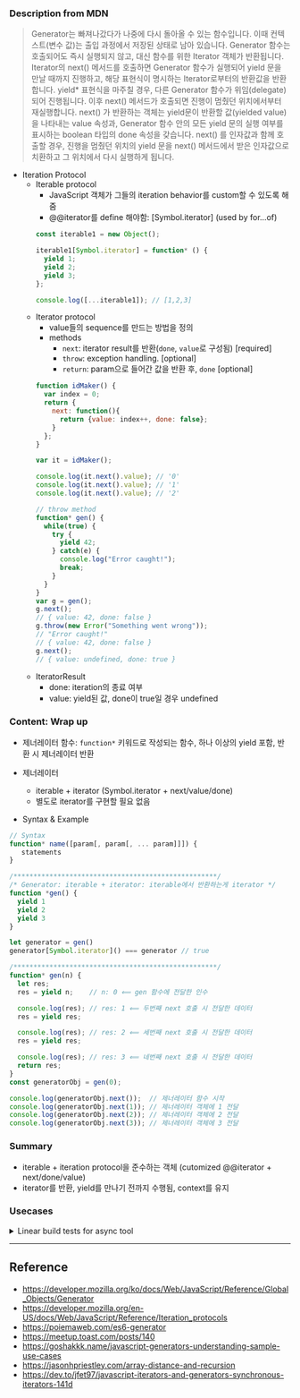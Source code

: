### Description from MDN
> Generator는 빠져나갔다가 나중에 다시 돌아올 수 있는 함수입니다. 
> 이때 컨텍스트(변수 값)는 출입 과정에서 저장된 상태로 남아 있습니다.
> Generator 함수는 호출되어도 즉시 실행되지 않고, 대신 함수를 위한 Iterator 객체가 반환됩니다. 
> Iterator의 next() 메서드를 호출하면 Generator 함수가 실행되어 yield 문을 만날 때까지 진행하고, 
> 해당 표현식이 명시하는 Iterator로부터의 반환값을 반환합니다. 
> yield\* 표현식을 마주칠 경우, 다른 Generator 함수가 위임(delegate)되어 진행됩니다.
> 이후 next() 메서드가 호출되면 진행이 멈췄던 위치에서부터 재실행합니다. 
> next() 가 반환하는 객체는 yield문이 반환할 값(yielded value)을 나타내는 value 속성과, 
> Generator 함수 안의 모든 yield 문의 실행 여부를 표시하는 boolean 타입의 done 속성을 갖습니다. 
> next() 를 인자값과 함께 호출할 경우, 
> 진행을 멈췄던 위치의 yield 문을  next() 메서드에서 받은 인자값으로 치환하고 그 위치에서 다시 실행하게 됩니다.

- Iteration Protocol
  - Iterable protocol
    - JavaScript 객체가 그들의 iteration behavior를 custom할 수 있도록 해줌
    - @@iterator를 define 해야함: [Symbol.iterator] (used by for...of)
    ``` javascript
    const iterable1 = new Object();

    iterable1[Symbol.iterator] = function* () {
      yield 1;
      yield 2;
      yield 3;
    };

    console.log([...iterable1]); // [1,2,3]
    ```
  - Iterator protocol
    - value들의 sequence를 만드는 방법을 정의
    - methods
      - `next`: iterator result를 반환(`done`, `value`로 구성됨) [required]
      - `throw`: exception handling. [optional]
      - `return`: param으로 들어간 값을 반환 후, `done` [optional] 
    ``` javascript
    function idMaker() {
      var index = 0;
      return {
        next: function(){
          return {value: index++, done: false};
        }
      };
    }

    var it = idMaker();

    console.log(it.next().value); // '0'
    console.log(it.next().value); // '1'
    console.log(it.next().value); // '2'

    // throw method
    function* gen() {
      while(true) {
        try {
          yield 42;
        } catch(e) {
          console.log("Error caught!");
          break;
        }
      }
    }
    var g = gen();
    g.next();
    // { value: 42, done: false }
    g.throw(new Error("Something went wrong"));
    // "Error caught!"
    // { value: 42, done: false }
    g.next();
    // { value: undefined, done: true }
    ```
  - IteratorResult
    - done: iteration의 종료 여부
    - value: yield된 값, done이 true일 경우 undefined

### Content: Wrap up
- 제너레이터 함수: `function*` 키워드로 작성되는 함수, 하나 이상의 yield 포함, 반환 시 제너레이터 반환
- 제너레이터
  - iterable + iterator (Symbol.iterator + next/value/done)
  - 별도로 iterator를 구현할 필요 없음

- Syntax & Example
``` javascript
// Syntax
function* name([param[, param[, ... param]]]) {
   statements
}

/***************************************************/
/* Generator: iterable + iterator: iterable에서 반환하는게 iterator */
function *gen() {
  yield 1
  yield 2
  yield 3
}

let generator = gen()
generator[Symbol.iterator]() === generator // true

/***************************************************/
function* gen(n) {
  let res;
  res = yield n;    // n: 0 ⟸ gen 함수에 전달한 인수

  console.log(res); // res: 1 ⟸ 두번째 next 호출 시 전달한 데이터
  res = yield res;

  console.log(res); // res: 2 ⟸ 세번째 next 호출 시 전달한 데이터
  res = yield res;

  console.log(res); // res: 3 ⟸ 네번째 next 호출 시 전달한 데이터
  return res;
}
const generatorObj = gen(0);

console.log(generatorObj.next());  // 제너레이터 함수 시작
console.log(generatorObj.next(1)); // 제너레이터 객체에 1 전달
console.log(generatorObj.next(2)); // 제너레이터 객체에 2 전달
console.log(generatorObj.next(3)); // 제너레이터 객체에 3 전달
```

### Summary
- iterable + iteration protocol을 준수하는 객체 (cutomized @@iterator + next/done/value)
- iterator를 반환, yield를 만나기 전까지 수행됨, context를 유지

### Usecases
<details><summary> Linear build tests for async tool </summary><pre>

``` javascript
watch({}, function* (compilation) {
  yield compilation(); // pause and wait
  t.false(fs.readdirSync('./node_modules').includes('lodash'));

  // make changes
  const packageJson = JSON.parse(fs.readFileSync('package.json', 'utf8'));
  packageJson.dependencies.lodash = '*';
  fs.writeFileSync('package.json', JSON.stringify(packageJson, null, 2));

  yield compilation(); // pause and wait
  // assert they were reflected
  t.true(fs.readdirSync('./node_modules').includes('lodash'));
  t.end();
});
```
</pre></details>

---
## Reference
- https://developer.mozilla.org/ko/docs/Web/JavaScript/Reference/Global_Objects/Generator
- https://developer.mozilla.org/en-US/docs/Web/JavaScript/Reference/Iteration_protocols
- https://poiemaweb.com/es6-generator
- https://meetup.toast.com/posts/140
- https://goshakkk.name/javascript-generators-understanding-sample-use-cases
- https://jasonhpriestley.com/array-distance-and-recursion
- https://dev.to/jfet97/javascript-iterators-and-generators-synchronous-iterators-141d
